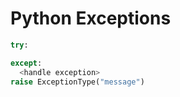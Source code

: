 # Python Exceptions

```python
try:

except:
  <handle exception>
raise ExceptionType("message")
```
